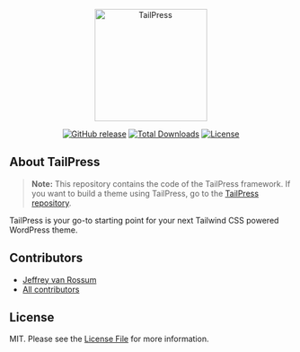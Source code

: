 <p align="center"><a href="https://tailpress.io" target="_blank"><img src="https://raw.githubusercontent.com/tailpress/art/main/logo.svg" width="200" alt="TailPress"></a></p>

<p align="center">
<a href="https://github.com/tailpress/framework/releases/"><img src="https://img.shields.io/github/release/tailpress/framework?include_prereleases=&sort=semver" alt="GitHub release"></a>
<a href="https://packagist.org/packages/tailpress/framework"><img src="https://img.shields.io/packagist/dt/tailpress/framework" alt="Total Downloads"></a>
<a href="#license"><img src="https://img.shields.io/badge/License-MIT-blue" alt="License"></a>
</p>

## About TailPress

> **Note:** This repository contains the code of the TailPress framework. If you want to build a theme using TailPress, go to the [TailPress repository](https://github.com/tailpress/tailpress).

TailPress is your go-to starting point for your next Tailwind CSS powered WordPress theme.

## Contributors

- [Jeffrey van Rossum](https://github.com/jeffreyvr)
- [All contributors](https://github.com/tailpress/framework/graphs/contributors)

## License

MIT. Please see the [License File](/LICENSE) for more information.
